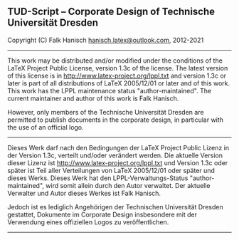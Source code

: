 
 TUD-Script &ndash; Corporate Design of Technische Universität Dresden
----------------------------------------------------------------------------

 Copyright (C) Falk Hanisch <hanisch.latex@outlook.com>, 2012-2021

----------------------------------------------------------------------------

 This work may be distributed and/or modified under the conditions of the
 LaTeX Project Public License, version 1.3c of the license. The latest
 version of this license is in http://www.latex-project.org/lppl.txt and
 version 1.3c or later is part of all distributions of LaTeX 2005/12/01
 or later and of this work. This work has the LPPL maintenance status
 "author-maintained". The current maintainer and author of this work
 is Falk Hanisch.
 
 However, only members of the  Technische Universität Dresden are permitted 
 to publish documents in the corporate design, in particular with the use 
 of an official logo.

----------------------------------------------------------------------------

 Dieses Werk darf nach den Bedingungen der LaTeX Project Public Lizenz
 in der Version 1.3c, verteilt und/oder verändert werden. Die aktuelle
 Version dieser Lizenz ist http://www.latex-project.org/lppl.txt und
 Version 1.3c oder später ist Teil aller Verteilungen von LaTeX 2005/12/01
 oder später und dieses Werks. Dieses Werk hat den LPPL-Verwaltungs-Status
 "author-maintained", wird somit allein durch den Autor verwaltet. Der
 aktuelle Verwalter und Autor dieses Werkes ist Falk Hanisch.
 
 Jedoch ist es lediglich Angehörigen der Technischen Universität Dresden 
 gestattet, Dokumente im Corporate Design insbesondere mit der Verwendung 
 eines offiziellen Logos zu veröffentlichen.

----------------------------------------------------------------------------
